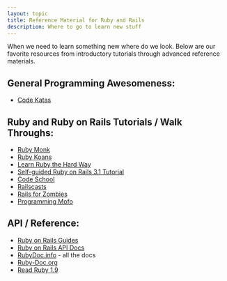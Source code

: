```yaml
---
layout: topic
title: Reference Material for Ruby and Rails
description: Where to go to learn new stuff
---
```


When we need to learn something new where do we look.  Below are our favorite
resources from introductory tutorials through advanced reference materials.

## General Programming Awesomeness:
* [Code Katas](http://codekata.pragprog.com/2007/01/code_kata_backg.html#more)

## Ruby and Ruby on Rails Tutorials / Walk Throughs:
* [Ruby Monk](http://rubymonk.com/)
* [Ruby Koans](http://rubykoans.com/)
* [Learn Ruby the Hard Way](http://ruby.learncodethehardway.org/)
* [Self-guided Ruby on Rails 3.1 Tutorial](http://www.devalot.com/articles/2011/11/ror-example)
* [Code School](http://codeschool.com/)
* [Railscasts](http://railscasts.com/)
* [Rails for Zombies](http://railsforzombies.org/)
* [Programming Mofo](http://programming-motherfucker.com/become.html#Ruby)

## API / Reference:
* [Ruby on Rails Guides](http://guides.rubyonrails.org/)
* [Ruby on Rails API Docs](http://api.rubyonrails.org/)
* [RubyDoc.info](http://rdoc.info/) - all the docs
* [Ruby-Doc.org](http://www.ruby-doc.org/)
* [Read Ruby 1.9](http://ruby.runpaint.org/)
